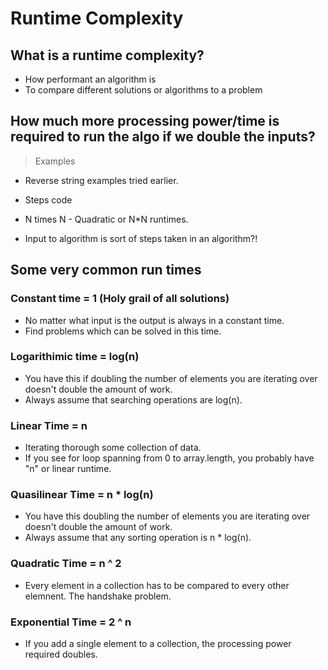 # Runtime Complexity

## What is a runtime complexity?
- How performant an algorithm is
- To compare different solutions or algorithms to a problem


## How much more processing power/time is required to run the algo if we double the inputs?

> Examples

 - Reverse string examples tried earlier.
 - Steps code

- N times N - Quadratic or N*N runtimes.
- Input to algorithm is sort of steps taken in an algorithm?!


## Some very common run times

### Constant time = 1 (Holy grail of all solutions)
  - No matter what input is the output is always in a constant time.
  - Find problems which can be solved in this time.

### Logarithimic time = log(n)
  - You have this if doubling the number of elements you are iterating over doesn't double the amount of work.
  - Always assume that searching operations are log(n).

### Linear Time = n
   - Iterating thorough some collection of data.
   - If you see for loop spanning from 0 to array.length, you probably have "n" or linear runtime.

### Quasilinear Time = n * log(n)
   - You have this doubling the number of elements you are iterating over doesn't double the amount of work.
   - Always assume that any sorting operation is n * log(n).

### Quadratic Time = n ^ 2
   - Every element in a collection has to be compared to every other elemnent. The handshake problem.

### Exponential Time = 2 ^ n
  - If you add a single element to a collection, the processing power required doubles.
